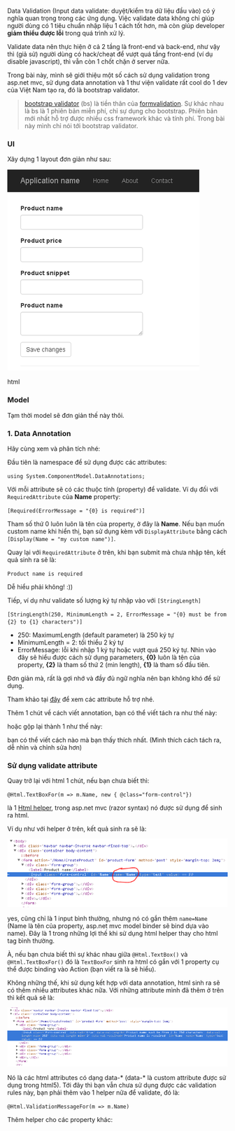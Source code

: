 Data Validation (Input data validate: duyệt/kiểm tra dữ liệu đầu vào) có ý nghĩa quan trọng trong các ứng dụng. Việc validate data không chỉ giúp người dùng có 1 tiêu chuẩn nhập liệu 1 cách tốt hơn, mà còn giúp developer **giảm thiểu được lỗi** trong quá trình xử lý.

Validate data nên thực hiện ở cả 2 tầng là front-end và back-end, như vậy thì (giả sử) người dùng có hack/cheat để vượt quá tầng front-end (ví dụ disable javascript), thì vẫn còn 1 chốt chặn ở server nữa.

Trong bài này, mình sẽ giới thiệu một số cách sử dụng validation trong asp.net mvc, sử dụng data annotation và 1 thư viện validate rất cool do 1 dev của Việt Nam tạo ra, đó là bootstrap validator.

> [bootstrap validator](https://github.com/nghuuphuoc/bootstrapvalidator) (bs) là tiền thân của [formvalidation](http://formvalidation.io/). Sự khác nhau là bs là 1 phiên bản miễn phí, chỉ sự dụng cho bootstrap. Phiên bản mới nhất hỗ trợ được nhiều css framework khác và tính phí. Trong bài này mình chỉ nói tới bootstrap validator.

### UI

Xây dựng 1 layout đơn giản như sau:

![form-validate](form-validate.png)

html

<script src="https://gist.github.com/oclockvn/2e1bd5d01b7bd05287c933f49f65c2a9.js"></script>

### Model

<script src="https://gist.github.com/oclockvn/f8ee6fd54bf177c1c8c5b0b41f1f770f.js"></script>

Tạm thời model sẽ đơn giản thế này thôi.

### 1. Data Annotation

Hãy cùng xem và phân tích nhé:

<script src="https://gist.github.com/oclockvn/78344a954ea87b454286f204509e38d0.js"></script>

Đầu tiên là namespace để sử dụng được các attributes:

`using System.ComponentModel.DataAnnotations;`

Với mỗi attribute sẽ có các thuộc tính (property) để validate. Ví dụ đối với `RequiredAttribute` của **Name** property:

`[Required(ErrorMessage = "{0} is required")]`

Tham số thứ 0 luôn luôn là tên của property, ở đây là **Name**. Nếu bạn muốn custom name khi hiển thị, bạn sử dụng kèm với `DisplayAttribute` bằng cách `[Display(Name = "my custom name")]`.

Quay lại với `RequiredAttribute` ở trên, khi bạn submit mà chưa nhập tên, kết quả sinh ra sẽ là:

`Product name is required`

Dễ hiểu phải không! :))

Tiếp, ví dụ như validate số lượng ký tự nhập vào với `[StringLength]`

`[StringLength(250, MinimumLength = 2, ErrorMessage = "{0} must be from {2} to {1} characters")]`

- 250: MaximumLength (default parameter) là 250 ký tự
- MinimumLength = 2: tối thiểu 2 ký tự
- ErrorMessage: lỗi khi nhập 1 ký tự hoặc vượt quá 250 ký tự. Nhìn vào đây sẽ hiểu được cách sử dụng parameters, **{0}** luôn là tên của property, **{2}** là tham số thứ 2 (min length), **{1}** là tham số đầu tiên.

Đơn giản mà, rất là gợi nhớ và đầy đủ ngữ nghĩa nên bạn không khó để sử dụng.

Tham khảo tại [đây](https://msdn.microsoft.com/en-us/library/system.componentmodel.dataannotations(v=vs.110).aspx) để xem các attribute hỗ trợ nhé.

Thêm 1 chút về cách viết annotation, bạn có thể viết tách ra như thế này:

<script src="https://gist.github.com/oclockvn/a98a4e12132d77f25fefb690482ca1a7.js"></script>

hoặc gộp lại thành 1 như thế này:

<script src="https://gist.github.com/oclockvn/82f5b6d474f4ec7542b66bb3a00195a9.js"></script>

bạn có thể viết cách nào mà bạn thấy thích nhất. (Mình thích cách tách ra, dễ nhìn và chỉnh sửa hơn)

### Sử dụng validate attribute

Quay trở lại với html 1 chút, nếu bạn chưa biết thì:

`@Html.TextBoxFor(m => m.Name, new { @class="form-control"})`

là 1 [Html helper](https://docs.microsoft.com/en-us/aspnet/mvc/overview/older-versions-1/views/creating-custom-html-helpers-cs), trong asp.net mvc (razor syntax) nó được sử dụng để sinh ra html.

Ví dụ như với helper ở trên, kết quả sinh ra sẽ là:

![html-helper-generated](html-helper-generated.png)

yes, cũng chỉ là 1 input bình thường, nhưng nó có gắn thêm `name=Name` (Name là tên của property, asp.net mvc model binder sẽ bind dựa vào name). Đây là 1 trong những lợi thế khi sử dụng html helper thay cho html tag bình thường.

À, nếu bạn chưa biết thì sự khác nhau giữa `@Html.TextBox()` và `@Html.TextBoxFor()` đó là `TextBoxFor` sinh ra html có gắn với 1 property cụ thể được binding vào Action (bạn viết ra là sẽ hiểu).

Không những thế, khi sử dụng kết hợp với data annotation, html sinh ra sẽ có thêm nhiều attributes khác nữa. Với những attribute mình đã thêm ở trên thì kết quả sẽ là:

![validation-rules](validation-rules.png)

Nó là các html attributes có dạng data-* (data-* là custom attribute được sử dụng trong html5). Tới đây thì bạn vẫn chưa sử dụng được các validation rules này, bạn phải thêm vào 1 helper nữa để validate, đó là:

`@Html.ValidationMessageFor(m => m.Name)`

Thêm helper cho các property khác:

<script src="https://gist.github.com/oclockvn/72d735c0b69763a120dd06500b214927.js"></script>

